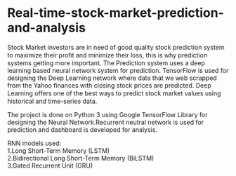 # Real-time-stock-market-prediction-and-analysis
Stock Market investors are in need of good quality stock prediction system to maximize their proﬁt and minimize their loss, this is why prediction systems getting more important. The Prediction system uses a deep learning based neural network system for prediction.  TensorFlow is used for designing the Deep Learning network where data that we web scrapped from the Yahoo finances with closing stock prices are predicted. Deep Learning oﬀers one of the best ways to predict stock market values using historical and time-series data.<br>

The project is done on Python 3 using Google TensorFlow Library for designing the Neural Network.Recurrent neutral network is used for prediction and dashboard is developed for analysis.

RNN models used:<br>
1.Long Short-Term Memory (LSTM)</br>
2.Bidirectional Long Short-Term Memory (BiLSTM)</br>
3.Gated Recurrent Unit (GRU)</br>
